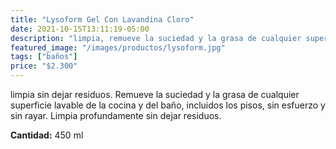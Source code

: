 ```yaml
---
title: "Lysoform Gel Con Lavandina Cloro"
date: 2021-10-15T13:11:19-05:00
description: "limpia, remueve la suciedad y la grasa de cualquier superficie lavable de la cocina y del baño, incluidos los pisos, de venta en Aslimp, Iquique, Chile"
featured_image: "/images/productos/lysoform.jpg"
tags: ["baños"]
price: "$2.300"
---
```


limpia sin dejar residuos. Remueve la suciedad y la grasa de cualquier superficie lavable de la cocina y del baño, incluidos los pisos, sin esfuerzo y sin rayar. Limpia profundamente sin dejar residuos.

**Cantidad:** 450 ml

